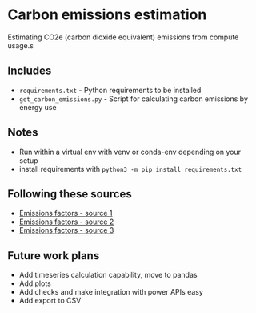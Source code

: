 # Carbon emissions estimation

Estimating CO2e (carbon dioxide equivalent) emissions from compute usage.s

## Includes

- `requirements.txt` - Python requirements to be installed
- `get_carbon_emissions.py` - Script for calculating carbon emissions by energy use

## Notes

- Run within a virtual env with venv or conda-env depending on your setup
- install requirements with `python3 -m pip install requirements.txt`

## Following these sources

- [Emissions factors - source 1](https://view.officeapps.live.com/op/view.aspx?src=https%3A%2F%2Fwww.seai.ie%2Fdata-and-insights%2Fseai-statistics%2Fconversion-factors%2FSEAI-conversion-and-emission-factors.xlsx&wdOrigin=BROWSELINK)
- [Emissions factors - source 2](https://view.officeapps.live.com/op/view.aspx?src=https%3A%2F%2Fwww.eia.gov%2Fenvironment%2Femissions%2Fxls%2FCO2_coeffs_detailed.xls&wdOrigin=BROWSELINK)
- [Emissions factors - source 3](https://view.officeapps.live.com/op/view.aspx?src=https%3A%2F%2Fjeodpp.jrc.ec.europa.eu%2Fftp%2Fpublic%2FJRC-OpenData%2FCoM%2FEmissionsFactorElectricity%2FCoM-Emission-factors-for-national-electricity-2024.xlsx&wdOrigin=BROWSELINK)

## Future work plans
- Add timeseries calculation capability, move to pandas
- Add plots
- Add checks and make integration with power APIs easy
- Add export to CSV
